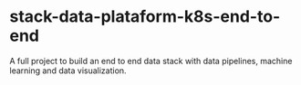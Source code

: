 # stack-data-plataform-k8s-end-to-end
A full project to build an end to end data stack with data pipelines, machine learning and data visualization.
